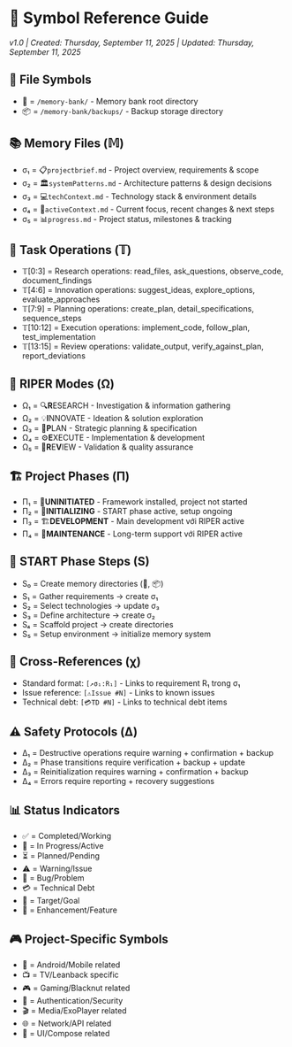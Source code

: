 # 🔣 Symbol Reference Guide

_v1.0 | Created: Thursday, September 11, 2025 | Updated: Thursday, September 11, 2025_

## 📁 File Symbols

- 📂 = `/memory-bank/` - Memory bank root directory
- 📦 = `/memory-bank/backups/` - Backup storage directory

## 📚 Memory Files (𝕄)

- σ₁ = 📋`projectbrief.md` - Project overview, requirements & scope
- σ₂ = 🏛️`systemPatterns.md` - Architecture patterns & design decisions
- σ₃ = 💻`techContext.md` - Technology stack & environment details
- σ₄ = 🔮`activeContext.md` - Current focus, recent changes & next steps
- σ₅ = 📊`progress.md` - Project status, milestones & tracking

## 🧠 Task Operations (𝕋)

- 𝕋[0:3] = Research operations: read_files, ask_questions, observe_code, document_findings
- 𝕋[4:6] = Innovation operations: suggest_ideas, explore_options, evaluate_approaches
- 𝕋[7:9] = Planning operations: create_plan, detail_specifications, sequence_steps
- 𝕋[10:12] = Execution operations: implement_code, follow_plan, test_implementation
- 𝕋[13:15] = Review operations: validate_output, verify_against_plan, report_deviations

## 🔄 RIPER Modes (Ω)

- Ω₁ = 🔍**R**ESEARCH - Investigation & information gathering
- Ω₂ = 💡**I**NNOVATE - Ideation & solution exploration
- Ω₃ = 📝**P**LAN - Strategic planning & specification
- Ω₄ = ⚙️**E**XECUTE - Implementation & development
- Ω₅ = 🔎**R**E**V**IEW - Validation & quality assurance

## 🏗️ Project Phases (Π)

- Π₁ = 🌱**UNINITIATED** - Framework installed, project not started
- Π₂ = 🚧**INITIALIZING** - START phase active, setup ongoing
- Π₃ = 🏗️**DEVELOPMENT** - Main development với RIPER active
- Π₄ = 🔧**MAINTENANCE** - Long-term support với RIPER active

## 🏁 START Phase Steps (S)

- S₀ = Create memory directories (📂, 📦)
- S₁ = Gather requirements → create σ₁
- S₂ = Select technologies → update σ₃
- S₃ = Define architecture → create σ₂
- S₄ = Scaffold project → create directories
- S₅ = Setup environment → initialize memory system

## 🎯 Cross-References (χ)

- Standard format: `[↗️σ₁:R₁]` - Links to requirement R₁ trong σ₁
- Issue reference: `[⚠️Issue #N]` - Links to known issues
- Technical debt: `[💳TD #N]` - Links to technical debt items

## ⚠️ Safety Protocols (Δ)

- Δ₁ = Destructive operations require warning + confirmation + backup
- Δ₂ = Phase transitions require verification + backup + update
- Δ₃ = Reinitialization requires warning + confirmation + backup
- Δ₄ = Errors require reporting + recovery suggestions

## 📊 Status Indicators

- ✅ = Completed/Working
- 🔄 = In Progress/Active
- ⏳ = Planned/Pending
- ⚠️ = Warning/Issue
- 🐛 = Bug/Problem
- 💳 = Technical Debt
- 🎯 = Target/Goal
- 🚀 = Enhancement/Feature

## 🎮 Project-Specific Symbols

- 📱 = Android/Mobile related
- 📺 = TV/Leanback specific
- 🎮 = Gaming/Blacknut related
- 🔐 = Authentication/Security
- 🎬 = Media/ExoPlayer related
- 🌐 = Network/API related
- 🎨 = UI/Compose related
